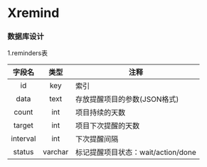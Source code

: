 # Xremind

### 数据库设计
1.reminders表

字段名	|类型	|注释
:------:|:-----:|--------------------------------
id		|key	|索引
data	|text	|存放提醒项目的参数(JSON格式)
count	|int	|项目持续的天数
target	|int	|项目下次提醒的天数
interval|int 	|下次提醒间隔
status	|varchar|标记提醒项目状态：wait/action/done
